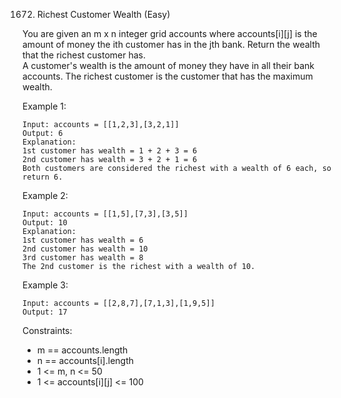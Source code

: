 1672. Richest Customer Wealth
(Easy)

You are given an m x n integer grid accounts where accounts[i][j] is the amount of money the i​​​​​​​​​​​th​​​​ customer has in the j​​​​​​​​​​​th​​​​ bank. Return the wealth that the richest customer has.
<br>
A customer's wealth is the amount of money they have in all their bank accounts. The richest customer is the customer that has the maximum wealth.
<br>
 

Example 1:

```
Input: accounts = [[1,2,3],[3,2,1]]
Output: 6
Explanation:
1st customer has wealth = 1 + 2 + 3 = 6
2nd customer has wealth = 3 + 2 + 1 = 6
Both customers are considered the richest with a wealth of 6 each, so return 6.
```

Example 2:

```
Input: accounts = [[1,5],[7,3],[3,5]]
Output: 10
Explanation: 
1st customer has wealth = 6
2nd customer has wealth = 10 
3rd customer has wealth = 8
The 2nd customer is the richest with a wealth of 10.
```

Example 3:

```
Input: accounts = [[2,8,7],[7,1,3],[1,9,5]]
Output: 17
```

Constraints:
- m == accounts.length
- n == accounts[i].length
- 1 <= m, n <= 50
- 1 <= accounts[i][j] <= 100